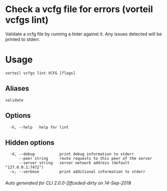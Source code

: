# Check a vcfg file for errors (vorteil vcfgs lint)

Validate a vcfg file by running a linter against it. Any issues detected will be
printed to stderr.

# Usage

```
vorteil vcfgs lint VCFG [flags]
```

## Aliases

```
validate
```

## Options

```
  -h, --help   help for lint
```

## Hidden options

```
  -d, --debug           print debug information to stderr
      --peer string     route requests to this peer of the server
      --server string   server network address (default "127.0.0.1:7472")
  -v, --verbose         print additional information to stderr
```


###### Auto generated for CLI 2.0.0-2ffceded-dirty on 14-Sep-2018
